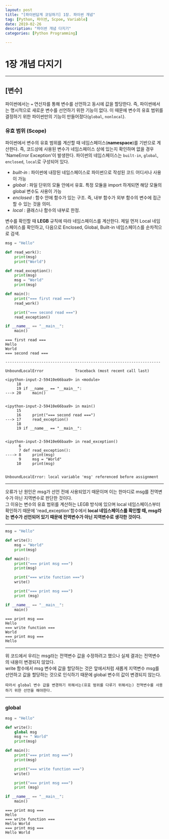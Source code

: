```yaml
---
layout: post
title: "[파이썬답게 코딩하기] 1장. 파이썬 개념"
tag: [Python, 파이썬, Scpoe, Variable]
date: 2019-02-26
description: "파이썬 개념 다지기"
categories: [Python Programming]

---
```


# 1장 개념 다지기
---

## [변수]

파이썬에서는 `=` 연산자를 통해 변수를 선언하고 동시에 값을 할당한다. 즉, 파이썬에서는 명시적으로 새로운 변수를 선언하기 위한 기능이 없다. 이 때문에 변수의 유효 범위를 결정하기 위한 파이썬만의 기능이 만들어졌다(`global`, `nonlocal`).

### 유효 범위 (Scope)

파이썬에서 변수의 유효 범위를 계산할 때 네임스페이스(**namespace**)를 기반으로 계산한다. 즉, 코드상에 사용된 변수가 네임스페이스 상에 있는지 확인하며 없을 경우 'NameError Exception'이 발생한다.
파이썬의 네임스페이스는 `built-in`, `global`, `enclosed`, `local`로 구성되어 있다.

 - *built-in* : 파이썬에 내장된 네임스페이스로 파이썬으로 작성된 코드 어디서나 사용이 가능
 - *global* : 파일 단위의 모듈 안에서 유효. 특정 모듈을 import 하게되면 해당 모듈의 global 변수도 사용이 가능
 - *enclosed* : 함수 안에 함수가 있는 구조. 즉, 내부 함수가 외부 함수의 변수에 접근할 수 있는 것을 의미.
 - *local* : 클래스나 함수의 내부로 한정.

변수를 확인할 때 **LEGB** 규칙에 따라 네임스페이스를 계산한다. 제일 먼저 Local 네임스페이스를 확인하고, 다음으로 Enclosed, Global, Built-in 네임스페이스를 순차적으로 검색.



```python
msg = "Hello"

def read_work():
    print(msg)
    print("World")

def read_exception():
    print(msg)
    msg = "World"
    print(msg)

def main():
    print("=== first read ===")
    read_work()

    print("=== second read ===")
    read_exception()

if __name__ == "__main__":
    main()
```

    === first read ===
    Hello
    World
    === second read ===

    ---------------------------------------------------------------------

    UnboundLocalError              Traceback (most recent call last)

    <ipython-input-2-59410e66baa9> in <module>
         18
         19 if __name__ == "__main__":
    ---> 20     main()


    <ipython-input-2-59410e66baa9> in main()
         15
         16     print("=== second read ===")
    ---> 17     read_exception()
         18
         19 if __name__ == "__main__":


    <ipython-input-2-59410e66baa9> in read_exception()
          6
          7 def read_exception():
    ----> 8     print(msg)
          9     msg = "World"
         10     print(msg)


    UnboundLocalError: local variable 'msg' referenced before assignment

---

오류가 난 원인은 msg가 선언 전에 사용되었기 때문이며 이는 한마디로 msg를 전역변수가 아닌 지역변수로 판단한 것이다.<br>
그 이유는 변수의 유효 범위를 계산하는 LEGB 방식에 있으며 local 네임스페이스부터 확인하기 때문에 'read_exception'함수에서 **local 네임스페이스를 확인할 때, msg라는 변수가 선언되어 있기 때문에 전역변수가 아닌 지역변수로 생각한 것이다.**

---


```python
msg = "Hello"

def write():
    msg = "World"
    print(msg)

def main():
    print("=== print msg ===")
    print(msg)

    print("=== write function ===")
    write()

    print("=== print msg ===")
    print (msg)

if __name__ == "__main__":
    main()
```

    === print msg ===
    Hello
    === write function ===
    World
    === print msg ===
    Hello

---
위 코드에서 우리는 msg라는 전역변수 값을 수정하려고 했으나 실제 결과는 전역변수의 내용이 변경되지 않았다.<br>
write 함수에서 msg 변수에 값을 할당하는 것은 앞에서처럼 새롭게 지역변수 msg를 선언하고 값을 할당하는 것으로 인식하기 때문에 global 변수의 값이 변경되지 않는다.

`따라서 global 변수 값을 변경하기 위해서는(유효 범위를 다루기 위해서는) 전역변수를 사용하기 위한 선언을 해야한다.`

---


### global


```python
msg = "Hello"

def write():
    global msg
    msg += " World"
    print(msg)

def main():
    print("=== print msg ===")
    print(msg)

    print("=== write function ===")
    write()

    print("=== print msg ===")
    print (msg)

if __name__ == "__main__":
    main()
```

    === print msg ===
    Hello
    === write function ===
    Hello World
    === print msg ===
    Hello World



```python

```
